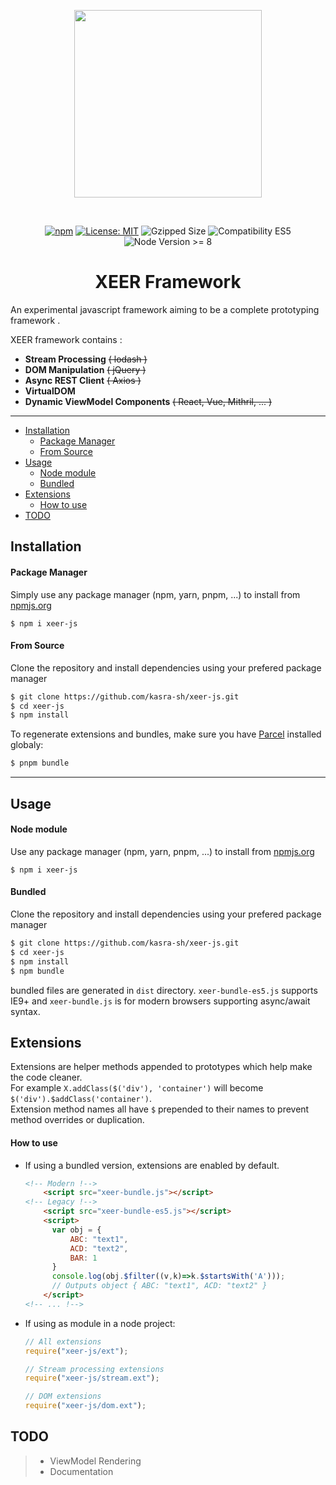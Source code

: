 <p align="center">
<img width="300px" style="max-width: 70%" src="https://raw.githubusercontent.com/kasra-sh/xeer-js/master/.github/logo.png">
</p>
<br>
<p align="center">
<a href="https://npmjs.org/xeer-js"><img src="https://img.shields.io/npm/v/xeer-js" alt="npm"></a>
<a href="https://opensource.org/licenses/MIT"><img src="https://img.shields.io/badge/License-MIT-informational.svg" alt="License: MIT" /></a>
<img src="https://img.shields.io/badge/Gzipped-15Kb-green" alt="Gzipped Size" />
<img src="https://img.shields.io/badge/Compatibility-Mixed-informational" alt="Compatibility ES5" />
<img src="https://img.shields.io/badge/node->=8-yellow" alt="Node Version >= 8" />
<br>
<h1 align="center">XEER Framework</h1>
</p>

An experimental javascript framework aiming to be a complete prototyping framework .<br>

XEER framework contains :
- **Stream Processing** ~~( lodash )~~
- **DOM Manipulation** ~~( jQuery )~~
- **Async REST Client** ~~( Axios )~~
- **VirtualDOM**
- **Dynamic ViewModel Components** ~~( React, Vue, Mithril, ... )~~

---

- [Installation](#installation)
  - [Package Manager](#package-manager)
  - [From Source](#from-source)
- [Usage](#usage)
  - [Node module](#node-module)
  - [Bundled](#bundled)
- [Extensions](#extensions)
  - [How to use](#how-to-use)
- [TODO](#todo)

## Installation
#### Package Manager
Simply use any package manager (npm, yarn, pnpm, ...) to install from [npmjs.org](https://npmjs.org)
```shell script
$ npm i xeer-js
```
#### From Source
Clone the repository and install dependencies using your prefered package manager
```sh
$ git clone https://github.com/kasra-sh/xeer-js.git
$ cd xeer-js
$ npm install
```
To regenerate extensions and bundles, make sure you have [Parcel](https://parceljs.org) installed globaly:
```sh
$ pnpm bundle
```
---
## Usage
#### Node module
Use any package manager (npm, yarn, pnpm, ...) to install from [npmjs.org](https://npmjs.org)
```shell script
$ npm i xeer-js
```

#### Bundled
Clone the repository and install dependencies using your prefered package manager
```sh
$ git clone https://github.com/kasra-sh/xeer-js.git
$ cd xeer-js
$ npm install
$ npm bundle
```
bundled files are generated in `dist` directory. `xeer-bundle-es5.js` supports IE9+ and `xeer-bundle.js` is for modern browsers supporting async/await syntax.

## Extensions
Extensions are helper methods appended to prototypes which help make the code cleaner.<br>
For example `X.addClass($('div'), 'container')` will become `$('div').$addClass('container')`.<br>
Extension method names all have `$` prepended to their names to prevent method overrides or duplication.

#### How to use
- If using a bundled version, extensions are enabled by default.
  ```html
  <!-- Modern !-->
      <script src="xeer-bundle.js"></script>
  <!-- Legacy !-->
      <script src="xeer-bundle-es5.js"></script>
      <script>
        var obj = {
            ABC: "text1",
            ACD: "text2",
            BAR: 1
        }
        console.log(obj.$filter((v,k)=>k.$startsWith('A')));
        // Outputs object { ABC: "text1", ACD: "text2" }
      </script>
  <!-- ... !-->
  ```
- If using as module in a node project:
  ```javascript
  // All extensions
  require("xeer-js/ext"); 

  // Stream processing extensions
  require("xeer-js/stream.ext");  
  
  // DOM extensions
  require("xeer-js/dom.ext");
  ```


## TODO
> - ViewModel Rendering
> - Documentation